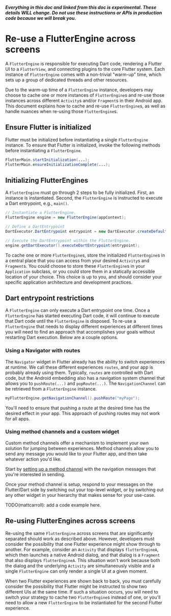 _**Everything in this doc and linked from this doc is experimental. These details WILL change. Do not use these instructions or APIs in production code because we will break you.**_

# Re-use a FlutterEngine across screens

A `FlutterEngine` is responsible for executing Dart code, rendering a Flutter UI to a `FlutterView`, and connecting plugins to the core Flutter system. Each instance of `FlutterEngine` comes with a non-trivial "warm-up" time, which sets up a group of dedicated threads and other resources.

Due to the warm-up time of a `FlutterEngine` instance, developers may choose to cache one or more instances of `FlutterEngine`s and re-use those instances across different `Activity`s and/or `Fragment`s in their Android app. This document explains how to cache and re-use `FlutterEngine`s, as well as handle nuances when re-using those `FlutterEngine`s.

## Ensure Flutter is initialized

Flutter must be initialized before instantiating a single `FlutterEngine` instance. To ensure that Flutter is initialized, invoke the following methods before instantiating a `FlutterEngine`.

```java
FlutterMain.startInitialization(...);
FlutterMain.ensureInitializationComplete(...);
```

## Initializing FlutterEngines

A `FlutterEngine` must go through 2 steps to be fully initialized. First, an instance is instantiated. Second, the `FlutterEngine` is instructed to execute a Dart entrypoint, e.g., `main()`.

```java
// Instantiate a FlutterEngine.
FlutterEngine engine = new FlutterEngine(appContext);

// Define a DartEntrypoint
DartExecutor.DartEntrypoint entrypoint = new DartExecutor.createDefault();

// Execute the DartEntrypoint within the FlutterEngine.
engine.getDartExecutor().executeDartEntrypoint(entrypoint);
```

To cache one or more `FlutterEngine`s, store the initialized `FlutterEngine`s in a central place that you can access from your desired `Activity`s and `Fragment`s. You could choose to store these `FlutterEngine`s in your `Application` subclass, or you could store them in a statically accessible location of your choice. This choice is up to you, and should consider your specific application architecture and development practices.

## Dart entrypoint restrictions

A `FlutterEngine` can only execute a Dart entrypoint one time. Once a `FlutterEngine` has started executing Dart code, it will continue to execute that Dart code until the `FlutterEngine` is disposed. To re-use a `FlutterEngine` that needs to display different experiences at different times you will need to find an approach that accomplishes your goals without restarting Dart execution. Below are a couple options.

### Using a Navigator with routes

The `Navigator` widget in Flutter already has the ability to switch experiences at runtime. We call these different experiences `routes`, and your app is probably already using them. Typically, `routes` are controlled with Dart code, but the Android embedding also has a navigation system channel that allows you to `pushRoute(...)` and `popRoute(...)`. The `NavigationChannel` can be retrieved from a `FlutterEngine` instance.

```java
myFlutterEngine.getNavigationChannel().pushRoute("myPage");
```

You'll need to ensure that pushing a route at the desired time has the desired effect in your app. This approach of pushing routes may not work for all apps.

### Using method channels and a custom widget

Custom method channels offer a mechanism to implement your own solution for jumping between experiences. Method channels allow you to send any message you would like to your Flutter app, and then take whatever action you'd like.

Start by [setting up a method channel](https://flutter.dev/docs/development/platform-integration/platform-channels) with the navigation messages that you're interested in sending.

Once your method channel is setup, respond to your messages on the Flutter/Dart side by switching out your top-level widget, or by switching out any other widget in your hierarchy that makes sense for your use-case.

TODO(mattcarroll): add a code example here.

## Re-using FlutterEngines across screens

Re-using the same `FlutterEngine` across screens that are significantly separated should work as described above. However, developers must consider the possibility that one Flutter experience might show through to another. For example, consider an `Activity` that displays `flutterEngineA`, which then launches a native Android dialog, and that dialog is a `Fragment` that also displays `flutterEngineA`. This situation won't work because both the dialog and the underlying `Activity` are simultaneously visible and a single `FlutterEngine` can only render a single UI at a given moment.

When two Flutter experiences are shown back to back, you must carefully consider the possibility that Flutter might be instructed to show two different UIs at the same time. If such a situation occurs, you will need to switch your strategy to cache two `FlutterEngine`s instead of one, or you'll need to allow a new `FlutterEngine` to be instantiated for the second Flutter experience.